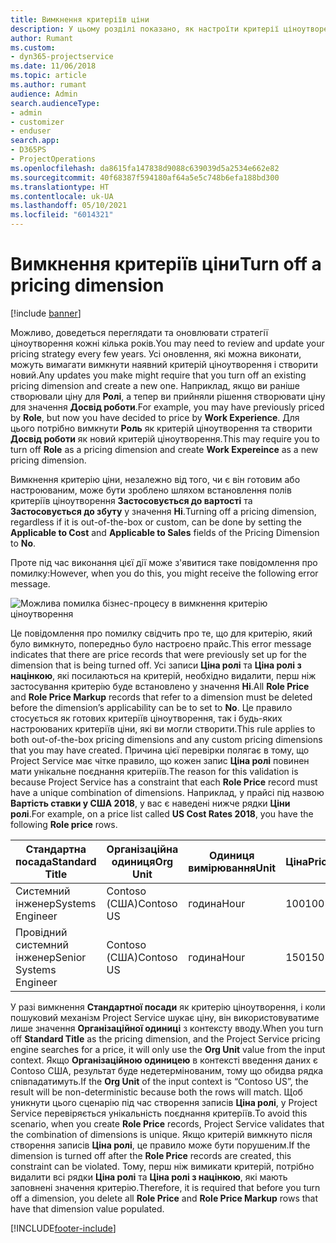 ```yaml
---
title: Вимкнення критеріїв ціни
description: У цьому розділі показано, як настроїти критерії ціноутворення в рішенні Project Service.
author: Rumant
ms.custom:
- dyn365-projectservice
ms.date: 11/06/2018
ms.topic: article
ms.author: rumant
audience: Admin
search.audienceType:
- admin
- customizer
- enduser
search.app:
- D365PS
- ProjectOperations
ms.openlocfilehash: da8615fa147838d9088c639039d5a2534e662e82
ms.sourcegitcommit: 40f68387f594180af64a5e5c748b6efa188bd300
ms.translationtype: HT
ms.contentlocale: uk-UA
ms.lasthandoff: 05/10/2021
ms.locfileid: "6014321"
---
```

# <a name="turn-off-a-pricing-dimension"></a><span data-ttu-id="150ad-103">Вимкнення критеріїв ціни</span><span class="sxs-lookup"><span data-stu-id="150ad-103">Turn off a pricing dimension</span></span>

[!include [banner](../includes/psa-now-project-operations.md)]

<span data-ttu-id="150ad-104">Можливо, доведеться переглядати та оновлювати стратегії ціноутворення кожні кілька років.</span><span class="sxs-lookup"><span data-stu-id="150ad-104">You may need to review and update your pricing strategy every few years.</span></span> <span data-ttu-id="150ad-105">Усі оновлення, які можна виконати, можуть вимагати вимкнути наявний критерій ціноутворення і створити новий.</span><span class="sxs-lookup"><span data-stu-id="150ad-105">Any updates you make might require that you turn off an existing pricing dimension and create a new one.</span></span> <span data-ttu-id="150ad-106">Наприклад, якщо ви раніше створювали ціну для **Ролі**, а тепер ви прийняли рішення створювати ціну для значення **Досвід роботи**.</span><span class="sxs-lookup"><span data-stu-id="150ad-106">For example, you may have previously priced by **Role**, but now you have decided to price by **Work Experience**.</span></span> <span data-ttu-id="150ad-107">Для цього потрібно вимкнути **Роль** як критерій ціноутворення та створити **Досвід роботи** як новий критерій ціноутворення.</span><span class="sxs-lookup"><span data-stu-id="150ad-107">This may require you to turn off **Role** as a pricing dimension and create **Work Expereince** as a new pricing dimension.</span></span> 

<span data-ttu-id="150ad-108">Вимкнення критерію ціни, незалежно від того, чи є він готовим або настроюваним, може бути зроблено шляхом встановлення полів критеріїв ціноутворення **Застосовується до вартості** та **Застосовується до збуту** у значення **Ні**.</span><span class="sxs-lookup"><span data-stu-id="150ad-108">Turning off a pricing dimension, regardless if it is out-of-the-box or custom, can be done by setting the **Applicable to Cost** and **Applicable to Sales** fields of the Pricing Dimension to **No**.</span></span>

<span data-ttu-id="150ad-109">Проте під час виконання цієї дії може з'явитися таке повідомлення про помилку:</span><span class="sxs-lookup"><span data-stu-id="150ad-109">However, when you do this, you might receive the following error message.</span></span>

![Можлива помилка бізнес-процесу в вимкнення критерію ціноутворення](media/Business-Process-Error.png)


<span data-ttu-id="150ad-111">Це повідомлення про помилку свідчить про те, що для критерію, який було вимкнуто, попередньо було настроєно прайс.</span><span class="sxs-lookup"><span data-stu-id="150ad-111">This error message indicates that there are price records that were previously set up for the dimension that is being turned off.</span></span> <span data-ttu-id="150ad-112">Усі записи **Ціна ролі** та **Ціна ролі з націнкою**, які посилаються на критерій, необхідно видалити, перш ніж застосування критерію буде встановлено у значення **Ні**.</span><span class="sxs-lookup"><span data-stu-id="150ad-112">All **Role Price** and **Role Price Markup** records that refer to a dimension must be deleted before the dimension’s applicability can be to set to **No**.</span></span> <span data-ttu-id="150ad-113">Це правило стосується як готових критеріїв ціноутворення, так і будь-яких настроюваних критеріїв ціни, які ви могли створити.</span><span class="sxs-lookup"><span data-stu-id="150ad-113">This rule applies to both out-of-the-box pricing dimensions and any custom pricing dimensions that you may have created.</span></span> <span data-ttu-id="150ad-114">Причина цієї перевірки полягає в тому, що Project Service має чітке правило, що кожен запис **Ціна ролі** повинен мати унікальне поєднання критеріїв.</span><span class="sxs-lookup"><span data-stu-id="150ad-114">The reason for this validation is because Project Service has a constraint that each **Role Price** record must have a unique combination of dimensions.</span></span> <span data-ttu-id="150ad-115">Наприклад, у прайсі під назвою **Вартість ставки у США 2018**, у вас є наведені нижче рядки **Ціни ролі**.</span><span class="sxs-lookup"><span data-stu-id="150ad-115">For example, on a price list called **US Cost Rates 2018**, you have the following **Role price** rows.</span></span> 

| <span data-ttu-id="150ad-116">Стандартна посада</span><span class="sxs-lookup"><span data-stu-id="150ad-116">Standard Title</span></span>         | <span data-ttu-id="150ad-117">Організаційна одиниця</span><span class="sxs-lookup"><span data-stu-id="150ad-117">Org Unit</span></span>    |<span data-ttu-id="150ad-118">Одиниця вимірювання</span><span class="sxs-lookup"><span data-stu-id="150ad-118">Unit</span></span>   |<span data-ttu-id="150ad-119">Ціна</span><span class="sxs-lookup"><span data-stu-id="150ad-119">Price</span></span>  |<span data-ttu-id="150ad-120">Грошова одиниця</span><span class="sxs-lookup"><span data-stu-id="150ad-120">Currency</span></span>  |
| -----------------------|-------------|-------|-------|----------|
| <span data-ttu-id="150ad-121">Системний інженер</span><span class="sxs-lookup"><span data-stu-id="150ad-121">Systems Engineer</span></span>|<span data-ttu-id="150ad-122">Contoso (США)</span><span class="sxs-lookup"><span data-stu-id="150ad-122">Contoso US</span></span>|<span data-ttu-id="150ad-123">година</span><span class="sxs-lookup"><span data-stu-id="150ad-123">Hour</span></span>| <span data-ttu-id="150ad-124">100</span><span class="sxs-lookup"><span data-stu-id="150ad-124">100</span></span>|<span data-ttu-id="150ad-125">USD</span><span class="sxs-lookup"><span data-stu-id="150ad-125">USD</span></span>|
| <span data-ttu-id="150ad-126">Провідний системний інженер</span><span class="sxs-lookup"><span data-stu-id="150ad-126">Senior Systems Engineer</span></span>|<span data-ttu-id="150ad-127">Contoso (США)</span><span class="sxs-lookup"><span data-stu-id="150ad-127">Contoso US</span></span>|<span data-ttu-id="150ad-128">година</span><span class="sxs-lookup"><span data-stu-id="150ad-128">Hour</span></span>| <span data-ttu-id="150ad-129">150</span><span class="sxs-lookup"><span data-stu-id="150ad-129">150</span></span>| <span data-ttu-id="150ad-130">USD</span><span class="sxs-lookup"><span data-stu-id="150ad-130">USD</span></span>|


<span data-ttu-id="150ad-131">У разі вимкнення **Стандартної посади** як критерію ціноутворення, і коли пошуковий механізм Project Service шукає ціну, він використовуватиме лише значення **Організаційної одиниці** з контексту вводу.</span><span class="sxs-lookup"><span data-stu-id="150ad-131">When you turn off **Standard Title** as the pricing dimension, and the Project Service pricing engine searches for a price, it will only use the **Org Unit** value from the input context.</span></span> <span data-ttu-id="150ad-132">Якщо **Організаційною одиницею** в контексті введення даних є Contoso США, результат буде недетермінованим, тому що обидва рядка співпадатимуть.</span><span class="sxs-lookup"><span data-stu-id="150ad-132">If the **Org Unit** of the input context is “Contoso US”, the result will be non-deterministic because both the rows will match.</span></span> <span data-ttu-id="150ad-133">Щоб уникнути цього сценарію під час створення записів **Ціна ролі**, у Project Service перевіряється унікальність поєднання критеріїв.</span><span class="sxs-lookup"><span data-stu-id="150ad-133">To avoid this scenario, when you create **Role Price** records, Project Service validates that the combination of dimensions is unique.</span></span> <span data-ttu-id="150ad-134">Якщо критерій вимкнуто після створення записів **Ціна ролі**, це правило може бути порушеним.</span><span class="sxs-lookup"><span data-stu-id="150ad-134">If the dimension is turned off after the **Role Price** records are created, this constraint can be violated.</span></span> <span data-ttu-id="150ad-135">Тому, перш ніж вимикати критерій, потрібно видалити всі рядки **Ціна ролі** та **Ціна ролі з націнкою**, які мають заповнені значення критерію.</span><span class="sxs-lookup"><span data-stu-id="150ad-135">Therefore, it is required that before you turn off a dimension, you delete all **Role Price** and **Role Price Markup** rows that have that dimension value populated.</span></span>



[!INCLUDE[footer-include](../includes/footer-banner.md)]